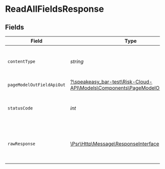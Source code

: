 # ReadAllFieldsResponse


## Fields

| Field                                                                                                                               | Type                                                                                                                                | Required                                                                                                                            | Description                                                                                                                         |
| ----------------------------------------------------------------------------------------------------------------------------------- | ----------------------------------------------------------------------------------------------------------------------------------- | ----------------------------------------------------------------------------------------------------------------------------------- | ----------------------------------------------------------------------------------------------------------------------------------- |
| `contentType`                                                                                                                       | *string*                                                                                                                            | :heavy_check_mark:                                                                                                                  | HTTP response content type for this operation                                                                                       |
| `pageModelOutFieldApiOut`                                                                                                           | [?\speakeasy_bar-test\Risk-Cloud-API\Models\Components\PageModelOutFieldApiOut](../../Models/Components/PageModelOutFieldApiOut.md) | :heavy_minus_sign:                                                                                                                  | OK                                                                                                                                  |
| `statusCode`                                                                                                                        | *int*                                                                                                                               | :heavy_check_mark:                                                                                                                  | HTTP response status code for this operation                                                                                        |
| `rawResponse`                                                                                                                       | [\Psr\Http\Message\ResponseInterface](https://www.php-fig.org/psr/psr-7/#33-psrhttpmessageresponseinterface)                        | :heavy_minus_sign:                                                                                                                  | Raw HTTP response; suitable for custom response parsing                                                                             |